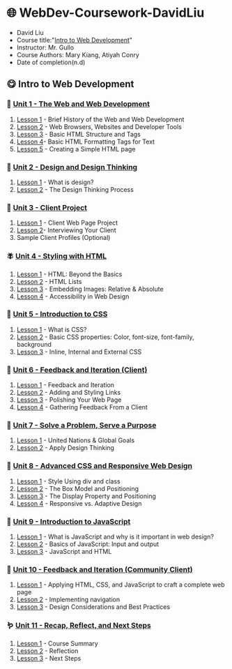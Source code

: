 # 🌐 WebDev-Coursework-DavidLiu

* David Liu
* Course title:"[Intro to Web Development](https://vscodeedu.com/courses/intro-to-web-dev)"
* Instructor: Mr. Gullo
* Course Authors: Mary Kiang, Atiyah Conry
* Date of completion(n.d)

## 😋 Intro to Web Development

### 🦍 [Unit 1 - The Web and Web Development](https://vscode.dev/edu?courseId=intro-to-web-dev&workspace-scheme=vscode-edu-workspace&profile=web-dark#account-id=c679d6cf-107b-4213-b496-2ade543629e1&select-course-node=intro-to-web-dev%3Aiwd-webdev)

1. [Lesson 1](../WebDev-Coursework-DavidLiu/Unit-1/) - Brief History of the Web and Web Development
2. [Lesson 2](../WebDev-Coursework-DavidLiu/Unit-1/) - Web Browsers, Websites and Developer Tools
3. [Lesson 3](../WebDev-Coursework-DavidLiu/Unit-1/lesson-3/) - Basic HTML Structure and Tags
4. [Lesson 4](../WebDev-Coursework-DavidLiu/Unit-1/lesson-4/)- Basic HTML Formatting Tags for Text
5. [Lesson 5](../WebDev-Coursework-DavidLiu/Unit-1/) - Creating a Simple HTML page

### 🐆 [Unit 2 - Design and Design Thinking](https://vscode.dev/edu?courseId=intro-to-web-dev&workspace-scheme=vscode-edu-workspace&profile=web-dark#account-id=c679d6cf-107b-4213-b496-2ade543629e1&select-course-node=intro-to-web-dev%3Aiwd-design)

1. [Lesson 1](../WebDev-Coursework-DavidLiu/Unit-2/) - What is design?
2. [Lesson 2](../WebDev-Coursework-DavidLiu/Unit-2/) - The Design Thinking Process

### 🦉 [Unit 3 - Client Project](https://vscode.dev/edu?courseId=intro-to-web-dev&workspace-scheme=vscode-edu-workspace&profile=web-dark#account-id=c679d6cf-107b-4213-b496-2ade543629e1&select-course-node=intro-to-web-dev%3Aiwd-client)

1. [Lesson 1](../WebDev-Coursework-DavidLiu/Unit-3/Lesson_1.md) - Client Web Page Project
2. [Lesson 2](../WebDev-Coursework-DavidLiu/Unit-3/Lesson-2/)- Interviewing Your Client
3. Sample Client Profiles (Optional)

### 🪰 [Unit 4 - Styling with HTML](https://vscode.dev/edu?courseId=intro-to-web-dev&workspace-scheme=vscode-edu-workspace&profile=web-dark#account-id=c679d6cf-107b-4213-b496-2ade543629e1&select-course-node=intro-to-web-dev%3Aiwd-styling)

1. [Lesson 1](../WebDev-Coursework-DavidLiu/Unit-4/lesson-1/) - HTML: Beyond the Basics
2. [Lesson 2](../WebDev-Coursework-DavidLiu/Unit-4/lesson-2/) - HTML Lists
3. [Lesson 3](../WebDev-Coursework-DavidLiu/Unit-4/lesson-3/) - Embedding Images: Relative & Absolute
4. [Lesson 4](../WebDev-Coursework-DavidLiu/Unit-4/lesson-4/) - Accessibility in Web Design

### 🦇 [Unit 5 - Introduction to CSS](https://vscode.dev/edu?courseId=intro-to-web-dev&workspace-scheme=vscode-edu-workspace&profile=web-dark#account-id=c679d6cf-107b-4213-b496-2ade543629e1&select-course-node=intro-to-web-dev%3Aiwd-css)

1. [Lesson 1](../WebDev-Coursework-DavidLiu/Unit-5/lesson-1/) - What is CSS?
2. [Lesson 2](../WebDev-Coursework-DavidLiu/Unit-5/lesson-2/) - Basic CSS properties: Color, font-size, font-family, background
3. [Lesson 3](../WebDev-Coursework-DavidLiu/Unit-5/lesson-3/) - Inline, Internal and External CSS

### 🐝 [Unit 6 - Feedback and Iteration (Client)](https://vscode.dev/edu?courseId=intro-to-web-dev&workspace-scheme=vscode-edu-workspace&profile=web-dark#account-id=c679d6cf-107b-4213-b496-2ade543629e1&select-course-node=intro-to-web-dev%3Aiwd-feedback)

1. [Lesson 1](../WebDev-Coursework-DavidLiu/Unit-6/lesson-1/) - Feedback and Iteration
2. [Lesson 2](../WebDev-Coursework-DavidLiu/Unit-6/lesson-2/) - Adding and Styling Links
3. [Lesson 3](../WebDev-Coursework-DavidLiu/Unit-6/lesson-3/) - Polishing Your Web Page
4. [Lesson 4](../WebDev-Coursework-DavidLiu/Unit-6/lesson-4/) - Gathering Feedback From a Client

### 🦅 [Unit 7 - Solve a Problem, Serve a Purpose](https://vscode.dev/edu?courseId=intro-to-web-dev&workspace-scheme=vscode-edu-workspace&profile=web-dark#account-id=c679d6cf-107b-4213-b496-2ade543629e1&select-course-node=intro-to-web-dev%3Aiwd-solve)

1. [Lesson 1](../WebDev-Coursework-DavidLiu/Unit-7/) - United Nations & Global Goals
2. [Lesson 2](../WebDev-Coursework-DavidLiu/Unit-7/) - Apply Design Thinking

### 🫎 [Unit 8 - Advanced CSS and Responsive Web Design](https://vscode.dev/edu?courseId=intro-to-web-dev&workspace-scheme=vscode-edu-workspace&profile=web-dark#account-id=c679d6cf-107b-4213-b496-2ade543629e1&select-course-node=intro-to-web-dev%3Aiwd-advcss)

1. [Lesson 1](../WebDev-Coursework-DavidLiu/Unit-8/lesson-1/) - Style Using div and class
2. [Lesson 2](../WebDev-Coursework-DavidLiu/Unit-8/lesson-2/) - The Box Model and Positioning
3. [Lesson 3](../WebDev-Coursework-DavidLiu/Unit-8/lesson-3/) - The Display Property and Positioning
4. [Lesson 4](../WebDev-Coursework-DavidLiu/Unit-8/lesson-4/) - Responsive vs. Adaptive Design

### 🦖 [Unit 9 - Introduction to JavaScript](https://vscode.dev/edu?courseId=intro-to-web-dev&workspace-scheme=vscode-edu-workspace&profile=web-dark#account-id=c679d6cf-107b-4213-b496-2ade543629e1&select-course-node=intro-to-web-dev%3Aiwd-js)

1. [Lesson 1](../WebDev-Coursework-DavidLiu/Unit-9/) - What is JavaScript and why is it important in web design?
2. [Lesson 2](../WebDev-Coursework-DavidLiu/Unit-9/lesson-2/) - Basics of JavaScript: Input and output
3. [Lesson 3](../WebDev-Coursework-DavidLiu/Unit-9/lesson-3/) - JavaScript and HTML

### 🦕 [Unit 10 - Feedback and Iteration (Community Client)](https://vscode.dev/edu?courseId=intro-to-web-dev&workspace-scheme=vscode-edu-workspace&profile=web-dark#account-id=c679d6cf-107b-4213-b496-2ade543629e1&select-course-node=intro-to-web-dev%3Aiwd-feedcc)

1. [Lesson 1](../WebDev-Coursework-DavidLiu/Unit-10/lesson-1/) - Applying HTML, CSS, and JavaScript to craft a complete web page
2. [Lesson 2](../WebDev-Coursework-DavidLiu/Unit-10/lesson-2/) - Implementing navigation
3. [Lesson 3](../WebDev-Coursework-DavidLiu/Unit-10/) - Design Considerations and Best Practices

### 🪱 [Unit 11 - Recap, Reflect, and Next Steps](https://vscode.dev/edu?courseId=intro-to-web-dev&workspace-scheme=vscode-edu-workspace&profile=web-dark#account-id=c679d6cf-107b-4213-b496-2ade543629e1&select-course-node=intro-to-web-dev%3Aiwd-recap-next)

1. [Lesson 1](../WebDev-Coursework-DavidLiu/Unit-11/) - Course Summary
2. [Lesson 2](../WebDev-Coursework-DavidLiu/Unit-11/) - Reflection
3. [Lesson 3](../WebDev-Coursework-DavidLiu/Unit-11/) - Next Steps
